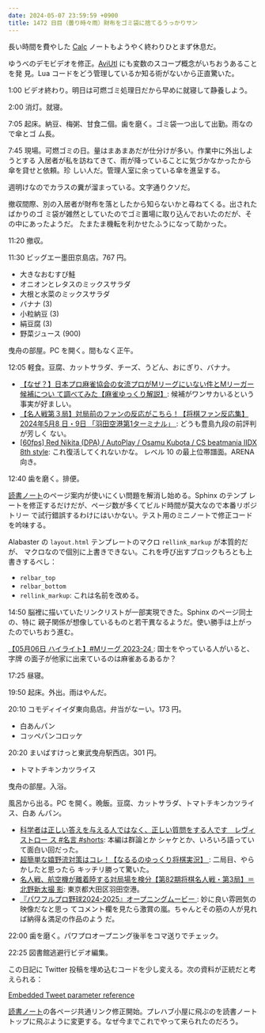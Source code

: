 ```yaml
---
date: 2024-05-07 23:59:59 +0900
title: 1472 日目（曇り時々雨）財布をゴミ袋に捨てるうっかりサン
---
```


長い時間を費やした [Calc] ノートもようやく終わりひとまず休息だ。

ゆうべのデモビデオを修正。[AviUtl] にも変数のスコープ概念がいちおうあることを発
見。Lua コードをどう管理しているか知る術がないから正直驚いた。
<blockquote class="twitter-tweet"
  data-conversation="none"
  data-media-max-width="480" data-theme="dark" data-align="center">
<a href="https://twitter.com/showa_yojyo/status/1787512529775940061"></a>
</blockquote>
<!-- script async src="https://platform.twitter.com/widgets.js" charset="utf-8"></script> -->

1:00 ビデオ終わり。明日は可燃ゴミ処理日だから早めに就寝して静養しよう。

2:00 消灯。就寝。

7:05 起床。納豆、梅粥、甘食二個。歯を磨く。ゴミ袋一つ出して出勤。雨なので傘とゴ
ム長。

7:45 現場。可燃ゴミの日。量はまあまあだが仕分けが多い。作業中に外出しようとする
入居者が私を訪ねてきて、雨が降っていることに気づかなかったから傘を貸せと依頼。珍
しい人だ。管理人室に余っている傘を進呈する。

週明けなのでカラスの糞が溜まっている。文字通りクソだ。

撤収間際、別の入居者が財布を落としたから知らないかと尋ねてくる。出されたばかりのゴ
ミ袋が雑然としていたのでゴミ置場に取り込んでおいたのだが、その中にあったようだ。
たまたま機転を利かせたふうになって助かった。

11:20 撤収。

11:30 ビッグエー墨田京島店。767 円。

* 大きなおむすび鮭
* オニオンとレタスのミックスサラダ
* 大根と水菜のミックスサラダ
* バナナ (3)
* 小粒納豆 (3)
* 絹豆腐 (3)
* 野菜ジュース (900)

曳舟の部屋。PC を開く。間もなく正午。

12:05 軽食。豆腐、カットサラダ、チーズ、うどん、おにぎり、バナナ。

* [【なぜ？】日本プロ麻雀協会の女流プロがMリーグにいない件とMリーガー候補につい
  て調べてみた【麻雀ゆっくり解説】](https://www.youtube.com/watch?v=2DEv0BjM3GM):
  候補がワンサカいるという事実が好ましい。
* [【名人戦第３局】対局前のファンの反応がこちら！【将棋ファン反応集】2024年5月8
  日・9日 「羽田空港第1ターミナル」
  ](https://www.youtube.com/watch?v=3zPWbShu1zY): どうも豊島九段の前評判が芳しく
  ない。
* [[60fps] Red Nikita (DPA) / AutoPlay / Osamu Kubota / CS beatmania IIDX 8th
  style](https://www.youtube.com/watch?v=FZccJbGST5k): これ復活してくれないかな。
  レベル 10 の最上位帯譜面。ARENA 向き。

12:40 歯を磨く。排便。

[読書ノート][note]のページ案内が使いにくい問題を解消し始める。Sphinx のテンプ
レートを修正するだけだが、ページ数が多くてビルド時間が莫大なので本番リポジトリー
で試行錯誤するわけにはいかない。テスト用のミニノートで修正コードを吟味する。

Alabaster の `layout.html` テンプレートのマクロ `rellink_markup` が本質的だが、
マクロなので個別に上書きできない。これを呼び出すブロックもろとも上書きするべし：

* `relbar_top`
* `relbar_bottom`
* `rellink_markup`: これは名前を改める。

14:50 脳裡に描いていたリンクリストが一部実現できた。Sphinx のページ同士の、特に
親子関係が想像しているものと若干異なるようだ。使い勝手は上がったのでいちおう進む。

[【05月06日 ハイライト】#Mリーグ 2023-24
](https://www.youtube.com/watch?v=TH45aEHzJ34): 国士をやっている人がいると、字牌
の面子が他家に出来ているのは麻雀あるあるか？

17:25 昼寝。

19:50 起床。外出。雨はやんだ。

20:10 コモディイイダ東向島店。弁当がなーい。173 円。

* 白あんパン
* コッペパンコロッケ

20:20 まいばすけっと東武曳舟駅西店。301 円。

* トマトチキンカツライス

曳舟の部屋。入浴。

風呂から出る。PC を開く。晩飯。豆腐、カットサラダ、トマトチキンカツライス、白あ
んパン。

* [科学者は正しい答えを与える人ではなく、正しい質問をする人です　レヴィストロー
  ス #名言 #shorts](https://www.youtube.com/watch?v=5hwUoJ6Tvf4): 本編は群論とか
  シャケとか、いろいろ語っていて面白い回だった。
* [超簡単な嬉野流対策はコレ！【なるるのゆっくり将棋実況】
  ](https://www.youtube.com/watch?v=HLnNdS6fH4Y): 二局目、やらかしたと思ったら
  キッチリ勝って驚いた。
* [名人戦、航空機が離着陸する対局場を検分【第82期将棋名人戦・第3局】＝北野新太撮
  影](https://www.youtube.com/watch?v=elFd__GAT_E): 東京都大田区羽田空港。
* [『パワフルプロ野球2024-2025』オープニングムービー
  ](https://www.youtube.com/watch?v=pxdRtLSTI80): 妙に良い雰囲気の映像だなと思っ
  てコメント欄を見たら激賞の嵐。ちゃんとその筋の人が見れば納得＆満足の作品のよう
  だ。

22:00 歯を磨く。パワプロオープニング後半をコマ送りでチェック。

22:25 図書館逃避行ビデオ編集。
<blockquote class="twitter-tweet"
  data-conversation="none"
  data-media-max-width="480" data-theme="dark" data-align="center">
<a href="https://twitter.com/showa_yojyo/status/1787837413051732326"></a>
</blockquote>
<script async src="https://platform.twitter.com/widgets.js" charset="utf-8"></script>

この日記に Twitter 投稿を埋め込むコードを少し変える。次の資料が正統だと考えられる：

[Embedded Tweet parameter reference
](https://developer.twitter.com/en/docs/twitter-for-websites/embedded-tweets/guides/embedded-tweet-parameter-reference)

[読書ノート][note]の各ページ共通リンク修正開始。プレハブ小屋に飛ぶのを読書ノート
トップに飛ぶように変更する。なぜ今までこれでやって来られたのだろう。

[AviUtl]: https://spring-fragrance.mints.ne.jp/aviutl/
[Calc]: https://documentation.libreoffice.org/en/english-documentation/calc/
[note]: https://showa-yojyo.github.io/notebook/
